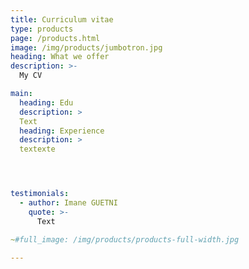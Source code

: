 ```yaml
---
title: Curriculum vitae
type: products
page: /products.html
image: /img/products/jumbotron.jpg
heading: What we offer
description: >-
  My CV

main:
  heading: Edu
  description: >
  Text
  heading: Experience
  description: >
  textexte




testimonials:
  - author: Imane GUETNI
    quote: >-
      Text

~#full_image: /img/products/products-full-width.jpg

---
```

